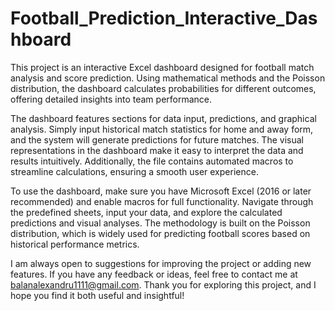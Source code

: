 # Football_Prediction_Interactive_Dashboard
This project is an interactive Excel dashboard designed for football match analysis and score prediction. Using mathematical methods and the Poisson distribution, the dashboard calculates probabilities for different outcomes, offering detailed insights into team performance. 

The dashboard features sections for data input, predictions, and graphical analysis. Simply input historical match statistics for home and away form, and the system will generate predictions for future matches. The visual representations in the dashboard make it easy to interpret the data and results intuitively. Additionally, the file contains automated macros to streamline calculations, ensuring a smooth user experience.

To use the dashboard, make sure you have Microsoft Excel (2016 or later recommended) and enable macros for full functionality. Navigate through the predefined sheets, input your data, and explore the calculated predictions and visual analyses. The methodology is built on the Poisson distribution, which is widely used for predicting football scores based on historical performance metrics.

I am always open to suggestions for improving the project or adding new features. If you have any feedback or ideas, feel free to contact me at balanalexandru1111@gmail.com. Thank you for exploring this project, and I hope you find it both useful and insightful!
